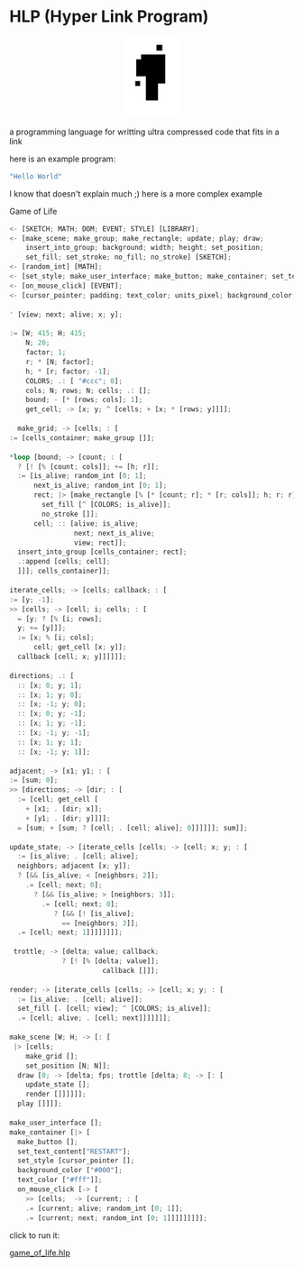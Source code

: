 # HLP (Hyper Link Program)

<p align="center">
<img width="100" src="./editor/assets/images/drone.svg"/>
</p>
a programming language for writting ultra compressed code that fits in a link

here is an example program:
```rs
"Hello World"
```

I know that doesn't explain much ;) 
here is a more complex example

Game of Life
```rs
<- [SKETCH; MATH; DOM; EVENT; STYLE] [LIBRARY]; 
<- [make_scene; make_group; make_rectangle; update; play; draw; 
    insert_into_group; background; width; height; set_position;
    set_fill; set_stroke; no_fill; no_stroke] [SKETCH]; 
<- [random_int] [MATH];
<- [set_style; make_user_interface; make_button; make_container; set_text_content] [DOM];
<- [on_mouse_click] [EVENT];
<- [cursor_pointer; padding; text_color; units_pixel; background_color; border] [STYLE];

' [view; next; alive; x; y];

:= [W; 415; H; 415;
    N; 20; 
    factor; 1; 
    r; * [N; factor];
    h; * [r; factor; -1];
    COLORS; .: [ "#ccc"; 0]; 
    cols; N; rows; N; cells; .: []; 
    bound; - [* [rows; cols]; 1];
    get_cell; -> [x; y; ^ [cells; + [x; * [rows; y]]]]; 

  make_grid; -> [cells; : [
:= [cells_container; make_group []]; 

*loop [bound; -> [count; : [
  ? [! [% [count; cols]]; += [h; r]]; 
  := [is_alive; random_int [0; 1];
      next_is_alive; random_int [0; 1]; 
      rect; |> [make_rectangle [% [* [count; r]; * [r; cols]]; h; r; r]; 
        set_fill [^ [COLORS; is_alive]];
        no_stroke []];
      cell; :: [alive; is_alive;
                next; next_is_alive;
                view; rect]]; 
  insert_into_group [cells_container; rect]; 
  .:append [cells; cell]; 
  ]]]; cells_container]];

iterate_cells; -> [cells; callback; : [
:= [y; -1]; 
>> [cells; -> [cell; i; cells; : [
  = [y; ? [% [i; rows]; 
  y; += [y]]]; 
  := [x; % [i; cols]; 
      cell; get_cell [x; y]]; 
  callback [cell; x; y]]]]]]; 

directions; .: [
  :: [x; 0; y; 1]; 
  :: [x; 1; y; 0]; 
  :: [x; -1; y; 0]; 
  :: [x; 0; y; -1]; 
  :: [x; 1; y; -1]; 
  :: [x; -1; y; -1]; 
  :: [x; 1; y; 1]; 
  :: [x; -1; y; 1]]; 

adjacent; -> [x1; y1; : [
:= [sum; 0]; 
>> [directions; -> [dir; : [
  := [cell; get_cell [
    + [x1; . [dir; x]]; 
    + [y1; . [dir; y]]]]; 
  = [sum; + [sum; ? [cell; . [cell; alive]; 0]]]]]]; sum]];

update_state; -> [iterate_cells [cells; -> [cell; x; y; : [
  := [is_alive; . [cell; alive]; 
  neighbors; adjacent [x; y]]; 
  ? [&& [is_alive; < [neighbors; 2]]; 
    .= [cell; next; 0]; 
      ? [&& [is_alive; > [neighbors; 3]]; 
        .= [cell; next; 0]; 
           ? [&& [! [is_alive]; 
             == [neighbors; 3]]; 
  .= [cell; next; 1]]]]]]]]; 

 trottle; -> [delta; value; callback; 
             ? [! [% [delta; value]]; 
                       callback []]];

render; -> [iterate_cells [cells; -> [cell; x; y; : [
  := [is_alive; . [cell; alive]]; 
  set_fill [. [cell; view]; ^ [COLORS; is_alive]]; 
  .= [cell; alive; . [cell; next]]]]]]]; 

make_scene [W; H; -> [: [
 |> [cells; 
    make_grid []; 
    set_position [N; N]];
  draw [0; -> [delta; fps; trottle [delta; 8; -> [: [
    update_state []; 
    render []]]]]]; 
  play []]]];

make_user_interface [];
make_container [|> [
  make_button [];
  set_text_content["RESTART"];
  set_style [cursor_pointer []; 
  background_color ["#000"]; 
  text_color ["#fff"]];
  on_mouse_click [-> [
    >> [cells;  -> [current; : [
    .= [current; alive; random_int [0; 1]];
    .= [current; next; random_int [0; 1]]]]]]]]];
```
click to run it:

[game_of_life.hlp](https://at-290690.github.io/hlp?l=w4HHlTvEgTvFsDvHjjvGs8OXw5rDmcOByIo7yJ07yKQ7yLU7yK07yLg7yIs7yIU7yJE7yJI7yYA7yLs7yLw7yLY7yLfDl8eVxDTEl8OXxIHECsaoO8W6O8aQO8asO8anw5fFsMQWx5DDl8eOxQqAO8a6O8eFO8a9O8a%2FO8a4w5fGs8OZw5RhMDtiMDtjMDt4O3nDmcK4Vzs0MTU7SMUGTjsyMDtkMDsxO3I7w4hOO2Qww5loO8OIcsQVLTHDmWUwO8K8IiNjY2MiOzDDmWYwO047Z8QFaMQZw5lpMDvDh8OIZzA7ZjDDmTHDmWowO8K5eDt5O8OVaDA7w4Z4O8UeeSc0O2vEG8QVkcK4cjA7yJ1bw5jCpWnEFnPEFsONw47DinPFS5jCr2g7csOYwrh0MDvEl1swOzHDmXXKC3YwO8OCyKRbw4rDiHMwO3LDmeQAtcQ5aDtyxA%2FIu1vDlWUwO3Qww5jIt1vDmHcwO8K9Y8QR5AEPdTA7YTA7dsQdi1tyxQqZwo5oMDt3MCc0O3Iww5hs5wCueOYAsXnlAQ%2FCuuQA%2BLl3MDtp5AECw5HDknk7w43Dimk7ZzDDmXk7wq95JzM7wrh4O8QU5AEUdzA7ajBb5AF8mHgwW3flAYcnNjtt5AFAwr14OzA7eeQA0cQLMTt55AFlxAstywzEIsV9xyPIDMUkzBnMGDHDmG7kAKt5MDt65gDCQTDFUbrEerlCxhTmAJ3DhnkwO8OTQjA7eMOYw4bEMMQN5AG0w5JB5AHGxAWNd8QYd%2BQCS8OZMCc2O0Eww5hvxE1sMFvoARflAfqR5QG2ySxDMDtu5wECw43CtsQbkEMwOzLDmMK%2Fd%2BUBjjDDmcgaj0MwOzPRGsOOdOQAvLLOHTEnODtwxHlEMDtF5gGq5QJDxQ%2FlAW8nMztx%2FwCiY%2BQCBLtbxQxhxG%2FoAjbFZmPHJmIwJzc7yIpbVztIO8K5w5HDgmgwO2swW8OZyYBbTjtOw5jIuFvnAItGMDtwMFtEMDs4xStvxCZxMFsnNjvIrVsnNDvFulvDmcasW8OCxpDECqdbIlJFU1RBUlQiw5nGqFvHgMQWv1siIzAwMCLDmceFWyIjZmZmIsOYx5BbwrnnAoVH5QHDv0flAKXnAxiYxRBiyBAnOTs%3D)

